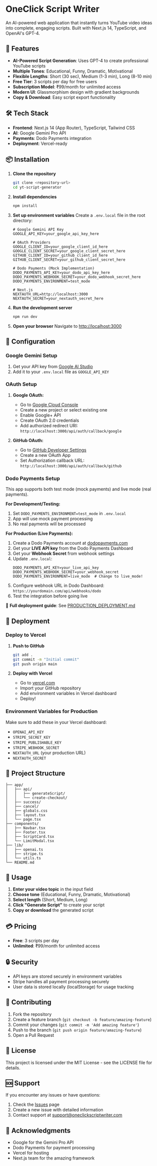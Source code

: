 # OneClick Script Writer

An AI-powered web application that instantly turns YouTube video ideas into complete, engaging scripts. Built with Next.js 14, TypeScript, and OpenAI's GPT-4.

## 🚀 Features

- **AI-Powered Script Generation**: Uses GPT-4 to create professional YouTube scripts
- **Multiple Tones**: Educational, Funny, Dramatic, Motivational
- **Flexible Lengths**: Short (30 sec), Medium (1-3 min), Long (8-10 min)
- **Free Tier**: 3 scripts per day for free users
- **Subscription Model**: ₹99/month for unlimited access
- **Modern UI**: Glassmorphism design with gradient backgrounds
- **Copy & Download**: Easy script export functionality

## 🛠️ Tech Stack

- **Frontend**: Next.js 14 (App Router), TypeScript, Tailwind CSS
- **AI**: Google Gemini Pro API
- **Payments**: Dodo Payments integration
- **Deployment**: Vercel-ready

## 📦 Installation

1. **Clone the repository**
   ```bash
   git clone <repository-url>
   cd yt-script-generator
   ```

2. **Install dependencies**
   ```bash
   npm install
   ```

3. **Set up environment variables**
   Create a `.env.local` file in the root directory:
   ```env
   # Google Gemini API Key
   GOOGLE_API_KEY=your_google_api_key_here
   
   # OAuth Providers
   GOOGLE_CLIENT_ID=your_google_client_id_here
   GOOGLE_CLIENT_SECRET=your_google_client_secret_here
   GITHUB_CLIENT_ID=your_github_client_id_here
   GITHUB_CLIENT_SECRET=your_github_client_secret_here
   
   # Dodo Payments (Mock Implementation)
   DODO_PAYMENTS_API_KEY=your_dodo_api_key_here
   DODO_PAYMENTS_WEBHOOK_SECRET=your_dodo_webhook_secret_here
   DODO_PAYMENTS_ENVIRONMENT=test_mode
   
   # Next.js
   NEXTAUTH_URL=http://localhost:3000
   NEXTAUTH_SECRET=your_nextauth_secret_here
   ```

4. **Run the development server**
   ```bash
   npm run dev
   ```

5. **Open your browser**
   Navigate to [http://localhost:3000](http://localhost:3000)

## 🔧 Configuration

### Google Gemini Setup
1. Get your API key from [Google AI Studio](https://makersuite.google.com/app/apikey)
2. Add it to your `.env.local` file as `GOOGLE_API_KEY`

### OAuth Setup
1. **Google OAuth:**
   - Go to [Google Cloud Console](https://console.cloud.google.com/)
   - Create a new project or select existing one
   - Enable Google+ API
   - Create OAuth 2.0 credentials
   - Add authorized redirect URI: `http://localhost:3000/api/auth/callback/google`

2. **GitHub OAuth:**
   - Go to [GitHub Developer Settings](https://github.com/settings/developers)
   - Create a new OAuth App
   - Set Authorization callback URL: `http://localhost:3000/api/auth/callback/github`

### Dodo Payments Setup

This app supports both test mode (mock payments) and live mode (real payments).

**For Development/Testing:**
1. Set `DODO_PAYMENTS_ENVIRONMENT=test_mode` in `.env.local`
2. App will use mock payment processing
3. No real payments will be processed

**For Production (Live Payments):**
1. Create a Dodo Payments account at [dodopayments.com](https://dodopayments.com)
2. Get your **LIVE API key** from the Dodo Payments Dashboard
3. Get your **Webhook Secret** from webhook settings
4. Update `.env.local`:
   ```env
   DODO_PAYMENTS_API_KEY=your_live_api_key
   DODO_PAYMENTS_WEBHOOK_SECRET=your_webhook_secret
   DODO_PAYMENTS_ENVIRONMENT=live_mode  # Change to live_mode!
   ```
5. Configure webhook URL in Dodo Dashboard: `https://yourdomain.com/api/webhooks/dodo`
6. Test the integration before going live

📖 **Full deployment guide**: See [PRODUCTION_DEPLOYMENT.md](./PRODUCTION_DEPLOYMENT.md)

## 🚀 Deployment

### Deploy to Vercel

1. **Push to GitHub**
   ```bash
   git add .
   git commit -m "Initial commit"
   git push origin main
   ```

2. **Deploy with Vercel**
   - Go to [vercel.com](https://vercel.com)
   - Import your GitHub repository
   - Add environment variables in Vercel dashboard
   - Deploy!

### Environment Variables for Production
Make sure to add these in your Vercel dashboard:
- `OPENAI_API_KEY`
- `STRIPE_SECRET_KEY`
- `STRIPE_PUBLISHABLE_KEY`
- `STRIPE_WEBHOOK_SECRET`
- `NEXTAUTH_URL` (your production URL)
- `NEXTAUTH_SECRET`

## 📁 Project Structure

```
├── app/
│   ├── api/
│   │   ├── generateScript/
│   │   └── create-checkout/
│   ├── success/
│   ├── cancel/
│   ├── globals.css
│   ├── layout.tsx
│   └── page.tsx
├── components/
│   ├── Navbar.tsx
│   ├── Footer.tsx
│   ├── ScriptCard.tsx
│   └── LimitModal.tsx
├── lib/
│   ├── openai.ts
│   ├── stripe.ts
│   └── utils.ts
└── README.md
```

## 🎯 Usage

1. **Enter your video topic** in the input field
2. **Choose tone** (Educational, Funny, Dramatic, Motivational)
3. **Select length** (Short, Medium, Long)
4. **Click "Generate Script"** to create your script
5. **Copy or download** the generated script

## 💳 Pricing

- **Free**: 3 scripts per day
- **Unlimited**: ₹99/month for unlimited access

## 🔒 Security

- API keys are stored securely in environment variables
- Stripe handles all payment processing securely
- User data is stored locally (localStorage) for usage tracking

## 🤝 Contributing

1. Fork the repository
2. Create a feature branch (`git checkout -b feature/amazing-feature`)
3. Commit your changes (`git commit -m 'Add amazing feature'`)
4. Push to the branch (`git push origin feature/amazing-feature`)
5. Open a Pull Request

## 📄 License

This project is licensed under the MIT License - see the LICENSE file for details.

## 🆘 Support

If you encounter any issues or have questions:
1. Check the [Issues](https://github.com/your-repo/issues) page
2. Create a new issue with detailed information
3. Contact support at support@oneclickscriptwriter.com

## 🎉 Acknowledgments

- Google for the Gemini Pro API
- Dodo Payments for payment processing
- Vercel for hosting
- Next.js team for the amazing framework
